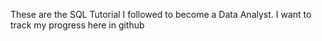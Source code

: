 These are the SQL Tutorial I followed to become a Data Analyst.
I want to track my progress here in github
